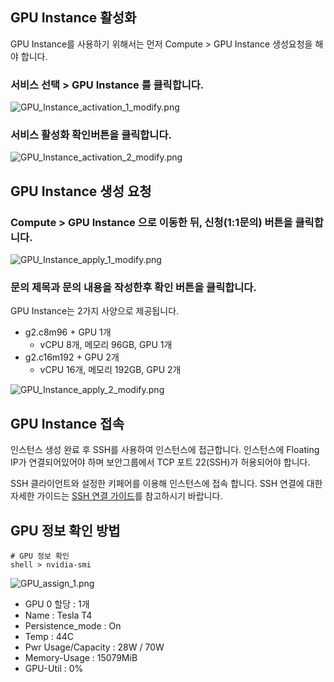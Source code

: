 ## GPU Instance 활성화

GPU Instance를 사용하기 위해서는 먼저 Compute > GPU Instance 생성요청을 해야 합니다.

### 서비스 선택 > GPU Instance 를 클릭합니다.

![GPU_Instance_activation_1_modify.png](http://static.toastoven.net/prod_gpu/GPU_Instance_activation_1_modify.png)  

### 서비스 활성화 확인버튼을 클릭합니다.

![GPU_Instance_activation_2_modify.png](http://static.toastoven.net/prod_gpu/GPU_Instance_activation_2_modify.png)



## GPU Instance 생성 요청

### Compute > GPU Instance 으로 이동한 뒤, 신청(1:1문의) 버튼을 클릭합니다.

![GPU_Instance_apply_1_modify.png](http://static.toastoven.net/prod_gpu/GPU_Instance_apply_1_modify.png)


### 문의 제목과 문의 내용을 작성한후 확인 버튼을 클릭합니다.

GPU Instance는 2가지 사양으로 제공됩니다.

* g2.c8m96 + GPU 1개
    * vCPU 8개, 메모리 96GB, GPU 1개
* g2.c16m192 + GPU 2개
    * vCPU 16개, 메모리 192GB, GPU 2개

![GPU_Instance_apply_2_modify.png](http://static.toastoven.net/prod_gpu/GPU_Instance_apply_2_modify.png)





## GPU Instance 접속

인스턴스 생성 완료 후 SSH를 사용하여 인스턴스에 접근합니다.
인스턴스에 Floating IP가 연결되어있어야 하며 보안그룹에서 TCP 포트 22(SSH)가 허용되어야 합니다.

SSH 클라이언트와 설정한 키페어를 이용해 인스턴스에 접속 합니다. 
SSH 연결에 대한 자세한 가이드는 [SSH 연결 가이드](https://docs.toast.com/ko/Compute/Instance/ko/overview/#linux)를 참고하시기 바랍니다.



## GPU 정보 확인 방법

```
# GPU 정보 확인
shell > nvidia-smi
```

![GPU_assign_1.png](http://static.toastoven.net/prod_gpu/GPU_assign_1.png)

* GPU 0 할당 : 1개
* Name : Tesla T4
* Persistence_mode : On
* Temp : 44C
* Pwr Usage/Capacity : 28W / 70W
* Memory-Usage : 15079MiB
* GPU-Util : 0%
